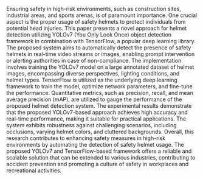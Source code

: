 Ensuring safety in high-risk environments, such as construction sites, industrial
areas, and sports arenas, is of paramount importance. One crucial aspect is the
proper usage of safety helmets to protect individuals from potential head
injuries. This paper presents a novel approach for helmet detection utilizing
YOLOv7 (You Only Look Once) object detection framework in combination
with TensorFlow, a popular deep learning library. The proposed system aims to
automatically detect the presence of safety helmets in real-time video streams
or images, enabling prompt intervention or alerting authorities in case of
non-compliance. The implementation involves training the YOLOv7 model on
a large annotated dataset of helmet images, encompassing diverse perspectives,
lighting conditions, and helmet types. TensorFlow is utilized as the underlying
deep learning framework to train the model, optimize network parameters, and
fine-tune the performance. Quantitative metrics, such as precision, recall, and
mean average precision (mAP), are utilized to gauge the performance of the
proposed helmet detection system. The experimental results demonstrate that
the proposed YOLOv7-based approach achieves high accuracy and real-time
performance, making it suitable for practical applications. The system exhibits
robustness against challenging scenarios, including occlusions, varying helmet
colors, and cluttered backgrounds. Overall, this research contributes to
enhancing safety measures in high-risk environments by automating the
detection of safety helmet usage. The proposed YOLOv7 and
TensorFlow-based framework offers a reliable and scalable solution that can be
extended to various industries, contributing to accident prevention and
promoting a culture of safety in workplaces and recreational activities.
